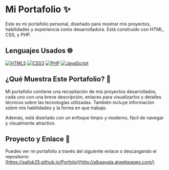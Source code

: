 # Mi Portafolio ✨

Este es mi portafolio personal, diseñado para mostrar mis proyectos, habilidades y experiencia como desarrolladora. Está construido con HTML, CSS, y PHP.

## Lenguajes Usados 🌐

[![HTML5](https://img.shields.io/badge/HTML5-FF5733?style=for-the-badge&logo=html5&logoColor=white)](https://developer.mozilla.org/en-US/docs/Web/HTML)
[![CSS3](https://img.shields.io/badge/CSS3-007BFF?style=for-the-badge&logo=css3&logoColor=white)](https://developer.mozilla.org/en-US/docs/Web/CSS)
[![PHP](https://img.shields.io/badge/PHP-8993D1?style=for-the-badge&logo=php&logoColor=white)](https://www.php.net/)
[![JavaScript](https://img.shields.io/badge/JavaScript-F7DF1E?style=for-the-badge&logo=javascript&logoColor=black)](https://developer.mozilla.org/en-US/docs/Web/JavaScript)

## ¿Qué Muestra Este Portafolio? 📂

Mi portafolio contiene una recopilación de mis proyectos desarrollados, cada uno con una breve descripción, enlaces para visualizarlos y detalles técnicos sobre las tecnologías utilizadas. También incluye información sobre mis habilidades y la forma en que trabajo.

Además, está diseñado con un enfoque limpio y moderno, fácil de navegar y visualmente atractivo.

## Proyecto y Enlace 🚀

Puedes ver mi portafolio a través del siguiente enlace o descargando el repositorio:  
[https://sailok25.github.io/Porfolio](http://albaayala.atwebpages.com/)
